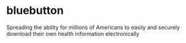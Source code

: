 bluebutton
==========

Spreading the ability for millions of Americans to easily and securely download their own health information electronically